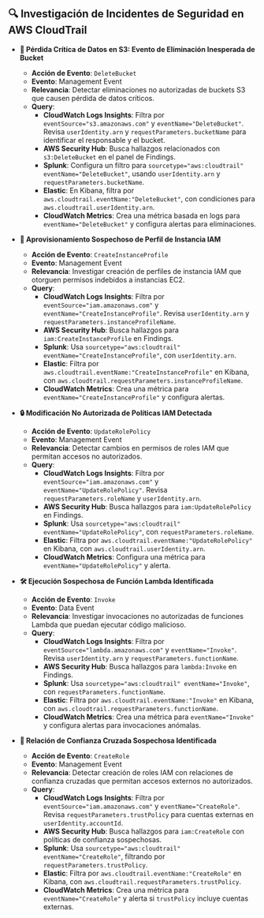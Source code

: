 ## 🔍 Investigación de Incidentes de Seguridad en AWS CloudTrail

- **📁 Pérdida Crítica de Datos en S3: Evento de Eliminación Inesperada de Bucket**  
  - **Acción de Evento**: `DeleteBucket`  
  - **Evento**: Management Event  
  - **Relevancia**: Detectar eliminaciones no autorizadas de buckets S3 que causen pérdida de datos críticos.  
  - **Query**:  
    - **CloudWatch Logs Insights**: Filtra por `eventSource="s3.amazonaws.com"` y `eventName="DeleteBucket"`. Revisa `userIdentity.arn` y `requestParameters.bucketName` para identificar el responsable y el bucket.  
    - **AWS Security Hub**: Busca hallazgos relacionados con `s3:DeleteBucket` en el panel de Findings.  
    - **Splunk**: Configura un filtro para `sourcetype="aws:cloudtrail" eventName="DeleteBucket"`, usando `userIdentity.arn` y `requestParameters.bucketName`.  
    - **Elastic**: En Kibana, filtra por `aws.cloudtrail.eventName:"DeleteBucket"`, con condiciones para `aws.cloudtrail.userIdentity.arn`.  
    - **CloudWatch Metrics**: Crea una métrica basada en logs para `eventName="DeleteBucket"` y configura alertas para eliminaciones.

- **🔑 Aprovisionamiento Sospechoso de Perfil de Instancia IAM**  
  - **Acción de Evento**: `CreateInstanceProfile`  
  - **Evento**: Management Event  
  - **Relevancia**: Investigar creación de perfiles de instancia IAM que otorguen permisos indebidos a instancias EC2.  
  - **Query**:  
    - **CloudWatch Logs Insights**: Filtra por `eventSource="iam.amazonaws.com"` y `eventName="CreateInstanceProfile"`. Revisa `userIdentity.arn` y `requestParameters.instanceProfileName`.  
    - **AWS Security Hub**: Busca hallazgos para `iam:CreateInstanceProfile` en Findings.  
    - **Splunk**: Usa `sourcetype="aws:cloudtrail" eventName="CreateInstanceProfile"`, con `userIdentity.arn`.  
    - **Elastic**: Filtra por `aws.cloudtrail.eventName:"CreateInstanceProfile"` en Kibana, con `aws.cloudtrail.requestParameters.instanceProfileName`.  
    - **CloudWatch Metrics**: Crea una métrica para `eventName="CreateInstanceProfile"` y configura alertas.

- **🔒 Modificación No Autorizada de Políticas IAM Detectada**  
  - **Acción de Evento**: `UpdateRolePolicy`  
  - **Evento**: Management Event  
  - **Relevancia**: Detectar cambios en permisos de roles IAM que permitan accesos no autorizados.  
  - **Query**:  
    - **CloudWatch Logs Insights**: Filtra por `eventSource="iam.amazonaws.com"` y `eventName="UpdateRolePolicy"`. Revisa `requestParameters.roleName` y `userIdentity.arn`.  
    - **AWS Security Hub**: Busca hallazgos para `iam:UpdateRolePolicy` en Findings.  
    - **Splunk**: Usa `sourcetype="aws:cloudtrail" eventName="UpdateRolePolicy"`, con `requestParameters.roleName`.  
    - **Elastic**: Filtra por `aws.cloudtrail.eventName:"UpdateRolePolicy"` en Kibana, con `aws.cloudtrail.userIdentity.arn`.  
    - **CloudWatch Metrics**: Configura una métrica para `eventName="UpdateRolePolicy"` y alerta.

- **🛠️ Ejecución Sospechosa de Función Lambda Identificada**  
  - **Acción de Evento**: `Invoke`  
  - **Evento**: Data Event  
  - **Relevancia**: Investigar invocaciones no autorizadas de funciones Lambda que puedan ejecutar código malicioso.  
  - **Query**:  
    - **CloudWatch Logs Insights**: Filtra por `eventSource="lambda.amazonaws.com"` y `eventName="Invoke"`. Revisa `userIdentity.arn` y `requestParameters.functionName`.  
    - **AWS Security Hub**: Busca hallazgos para `lambda:Invoke` en Findings.  
    - **Splunk**: Usa `sourcetype="aws:cloudtrail" eventName="Invoke"`, con `requestParameters.functionName`.  
    - **Elastic**: Filtra por `aws.cloudtrail.eventName:"Invoke"` en Kibana, con `aws.cloudtrail.requestParameters.functionName`.  
    - **CloudWatch Metrics**: Crea una métrica para `eventName="Invoke"` y configura alertas para invocaciones anómalas.

- **🤝 Relación de Confianza Cruzada Sospechosa Identificada**  
  - **Acción de Evento**: `CreateRole`  
  - **Evento**: Management Event  
  - **Relevancia**: Detectar creación de roles IAM con relaciones de confianza cruzadas que permitan accesos externos no autorizados.  
  - **Query**:  
    - **CloudWatch Logs Insights**: Filtra por `eventSource="iam.amazonaws.com"` y `eventName="CreateRole"`. Revisa `requestParameters.trustPolicy` para cuentas externas en `userIdentity.accountId`.  
    - **AWS Security Hub**: Busca hallazgos para `iam:CreateRole` con políticas de confianza sospechosas.  
    - **Splunk**: Usa `sourcetype="aws:cloudtrail" eventName="CreateRole"`, filtrando por `requestParameters.trustPolicy`.  
    - **Elastic**: Filtra por `aws.cloudtrail.eventName:"CreateRole"` en Kibana, con `aws.cloudtrail.requestParameters.trustPolicy`.  
    - **CloudWatch Metrics**: Crea una métrica para `eventName="CreateRole"` y alerta si `trustPolicy` incluye cuentas externas.
